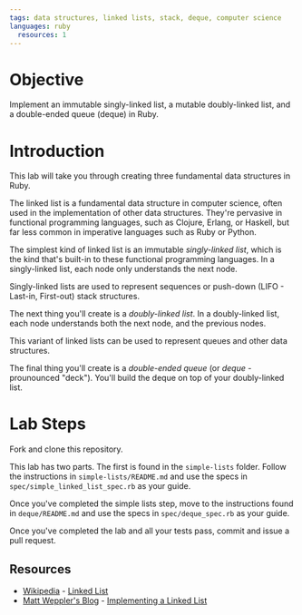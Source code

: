 ```yaml
---
tags: data structures, linked lists, stack, deque, computer science
languages: ruby
  resources: 1
---
```


# Objective

Implement an immutable singly-linked list, a mutable doubly-linked list,
and a double-ended queue (deque) in Ruby.

# Introduction

This lab will take you through creating three fundamental data
structures in Ruby.

The linked list is a fundamental data structure in computer science, often used in the implementation of other data structures. They're pervasive in functional programming languages, such as Clojure, Erlang, or Haskell, but far less common in imperative languages such as Ruby or Python.

The simplest kind of linked list is an immutable *singly-linked list*, which is the kind that's built-in to these functional programming languages. In a singly-linked list, each node only understands the next node.

Singly-linked lists are used to represent sequences or push-down (LIFO -
Last-in, First-out) stack structures.

The next thing you'll create is a *doubly-linked list*. In a doubly-linked
list, each node understands both the next node, and the previous nodes.

This variant of linked lists can be used to represent queues and other
data structures.

The final thing you'll create is a *double-ended queue* (or *deque* -
prounounced "deck"). You'll build the deque on top of your doubly-linked
list.

# Lab Steps

Fork and clone this repository.

This lab has two parts. The first is found in the `simple-lists` folder.
Follow the instructions in `simple-lists/README.md` and use the specs in
`spec/simple_linked_list_spec.rb` as your guide.

Once you've completed the simple lists step, move to the instructions
found in `deque/README.md` and use the specs in `spec/deque_spec.rb` as
your guide.

Once you've completed the lab and all your tests pass, commit and issue a pull request.

## Resources
* [Wikipedia](http://en.wikipedia.org/) - [Linked List](http://en.wikipedia.org/wiki/Linked_list)
* [Matt Weppler's Blog](http://matt.weppler.me/) - [Implementing a Linked List](http://matt.weppler.me/2013/08/14/implementing-a-linked-list-in-ruby.html)
